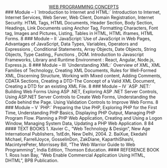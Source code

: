 <center> <u> WEB PROGRAMMING CONCEPTS </u></center>
### Module – I
`Introduction to Internet and HTML:` Introduction to Internet, Internet Services, Web 
Server, Web Client, Domain Registration, Internet Security. HTML Tags, HTML 
Documents, Header Section, Body Section, Headings, Link Documents using Anchor Tag, 
Formatting Characters, Font tag, Images and Pictures, Listing, Tables in HTML, HTML 
iframes, HTML Forms.
8
### Module – II
`JavaScript:`Use of JavaScript in Web Pages, Advantages of JavaScript, Data Types, 
Variables, Operators and Expressions , Conditional Statements, Array Objects, Date Objects, 
String Objects, Type Casting,, Functions , DOM. 
Introduction to Javascript Frameworks, Library and Runtime Environment : React, Angular, 
Node.js, Express.js.
8
### Module – III 
`Understanding XML:` Overview of XML, XML Families of Technology, Creating XML 
Documents, Rules for Well-Formed XML, Discerning Structure, Working with Mixed 
content, Adding Comments, CDATA Sections, Creating a DTD-The Concept of a Valid 
XML Document, Creating a DTD for an existing XML File.
8
### Module – IV
`ASP .NET:` Building Web Forms Using ASP .NET, Exploring ASP .NET Server Controls, 
Using ASP.NET Server Controls to Create Web Forms, Understanding the Code behind the 
Page. Using Validation Controls to Improve Web Forms.
8
### Module – V
`PHP:` Preparing the Use PHP, Exploring PHP for the First Time, Understanding PHP Basics, 
Displaying PHP Output, Managing PHP Program Flow. Planning a PHP Web Application, 
Creating and Using a Logon Window, Managing System Data, Updating a PHP Web 
Application.
8
84 
#### TEXT BOOKS 
1. Xavier C., “Web Technology & Design”, New Age International Publishers, 1stEdn, New Delhi, 2004. 
2. BaiXue, Ekedahl Michael, FarrellJoyce, GosselinDon, ZakDiane, KaparthiShashi, MacintyrePeter, 
Morrissey Bill, “The Web Warrior Guide to Web Programming”, India Edition, Thomson Education. 
#### REFERENCE BOOK 
1. Ross Ivan Bay, “Web Enable Commercial Application Using HTML, DHTML”, BPB Publication.
